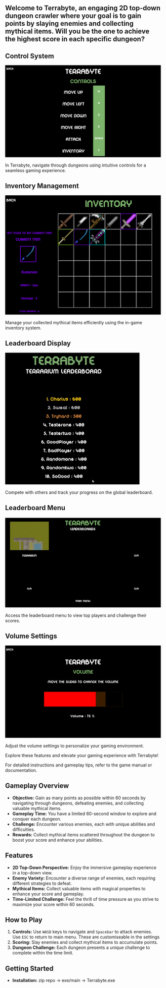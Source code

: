 ## Welcome to Terrabyte, an engaging 2D top-down dungeon crawler where your goal is to gain points by slaying enemies and collecting mythical items. Will you be the one to achieve the highest score in each specific dungeon?


## Control System
![Control System](readmeimgs/Controls.png)

In Terrabyte, navigate through dungeons using intuitive controls for a seamless gaming experience.

## Inventory Management
![Inventory Management](readmeimgs/Inventory.png)

Manage your collected mythical items efficiently using the in-game inventory system.

## Leaderboard Display
![Leaderboard Display](readmeimgs/Leaderboard.png)

Compete with others and track your progress on the global leaderboard.

## Leaderboard Menu
![Leaderboard Menu](readmeimgs/LeaderboardMenu.png)

Access the leaderboard menu to view top players and challenge their scores.

## Volume Settings
![Volume Settings](readmeimgs/Volume.png)

Adjust the volume settings to personalize your gaming environment.

Explore these features and elevate your gaming experience with Terrabyte!

For detailed instructions and gameplay tips, refer to the game manual or documentation.

## Gameplay Overview

- **Objective:** Gain as many points as possible within 60 seconds by navigating through dungeons, defeating enemies, and collecting valuable mythical items.
- **Gameplay Time:** You have a limited 60-second window to explore and conquer each dungeon.
- **Challenge:** Encounter various enemies, each with unique abilities and difficulties.
- **Rewards:** Collect mythical items scattered throughout the dungeon to boost your score and enhance your abilities.

## Features

- **2D Top-Down Perspective:** Enjoy the immersive gameplay experience in a top-down view.
- **Enemy Variety:** Encounter a diverse range of enemies, each requiring different strategies to defeat.
- **Mythical Items:** Collect valuable items with magical properties to enhance your score and gameplay.
- **Time-Limited Challenge:** Feel the thrill of time pressure as you strive to maximize your score within 60 seconds.

## How to Play

1. **Controls:** Use `WASD` keys to navigate and `Spacebar` to attack enemies. Use `ESC` to return to main menu. These are customiseable in the settings
2. **Scoring:** Slay enemies and collect mythical items to accumulate points.
3. **Dungeon Challenge:** Each dungeon presents a unique challenge to complete within the time limit.
   
## Getting Started

- **Installation:** zip repo -> exe/main -> Terrabyte.exe
